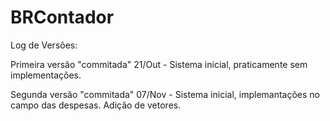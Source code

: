 BRContador
==========

Log de Versões:

Primeira versão "commitada" 21/Out - Sistema inicial, praticamente sem implementações.

Segunda versão "commitada" 07/Nov - Sistema inicial, implemantações no campo das despesas. Adição de vetores.
